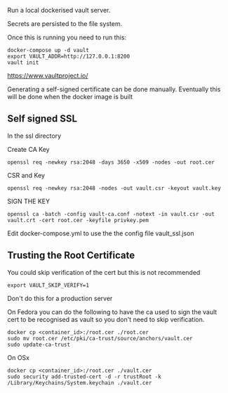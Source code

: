 Run a local dockerised vault server.

Secrets are persisted to the file system.

Once this is running you need to run this:

```
docker-compose up -d vault
export VAULT_ADDR=http://127.0.0.1:8200
vault init
```

https://www.vaultproject.io/

Generating a self-signed certificate can be done manually. 
Eventually this will be done when the docker image is built

## Self signed SSL

In the ssl directory

Create CA Key
```
openssl req -newkey rsa:2048 -days 3650 -x509 -nodes -out root.cer
```

CSR and Key
```
openssl req -newkey rsa:2048 -nodes -out vault.csr -keyout vault.key
```

SIGN THE KEY
```
openssl ca -batch -config vault-ca.conf -notext -in vault.csr -out vault.crt -cert root.cer -keyfile privkey.pem 
```

Edit docker-compose.yml to use the the config file vault_ssl.json

## Trusting the Root Certificate

You could skip verification of the cert but this is not recommended

```
export VAULT_SKIP_VERIFY=1
```

Don't do this for a production server

On Fedora you can do the following to have the ca used to sign the vault cert to be recognised as vault so you don't need to skip verification.

```
docker cp <container_id>:/root.cer ./root.cer
sudo mv root.cer /etc/pki/ca-trust/source/anchors/vault.cer
sudo update-ca-trust
```

On OSx 

```
docker cp <container_id>:/root.cer ./vault.cer
sudo security add-trusted-cert -d -r trustRoot -k /Library/Keychains/System.keychain ./vault.cer
```

